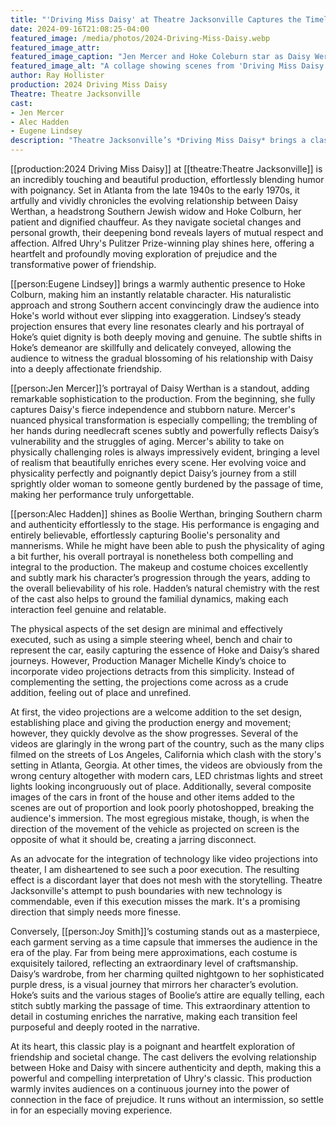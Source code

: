 ```yaml
---
title: "'Driving Miss Daisy' at Theatre Jacksonville Captures the Timeless Journey of Dignity, Friendship, Trust and Change"
date: 2024-09-16T21:08:25-04:00
featured_image: /media/photos/2024-Driving-Miss-Daisy.webp
featured_image_attr: 
featured_image_caption: "Jen Mercer and Hoke Coleburn star as Daisy Werthan and Hoke Coleburn in Theatre Jacksonville's 'Driving Miss Daisy'"
featured_image_alt: "A collage showing scenes from 'Driving Miss Daisy' with Jen Mercer as Daisy Werthan and Eugene Lindsey as Hoke Coleburn in various settings: engaging in conversations, driving, and sharing moments both tender and tense on stage."
author: Ray Hollister
production: 2024 Driving Miss Daisy
Theatre: Theatre Jacksonville
cast: 
- Jen Mercer
- Alec Hadden
- Eugene Lindsey
description: "Theatre Jacksonville’s *Driving Miss Daisy* brings a classic story to life with extraordinary costumes and compelling performances."
---
```

[[production:2024 Driving Miss Daisy]] at [[theatre:Theatre Jacksonville]] is an incredibly touching and beautiful production, effortlessly blending humor with poignancy. Set in Atlanta from the late 1940s to the early 1970s, it artfully and vividly chronicles the evolving relationship between Daisy Werthan, a headstrong Southern Jewish widow and Hoke Colburn, her patient and dignified chauffeur. As they navigate societal changes and personal growth, their deepening bond reveals layers of mutual respect and affection. Alfred Uhry's Pulitzer Prize-winning play shines here, offering a heartfelt and profoundly moving exploration of prejudice and the transformative power of friendship.<!--more-->

[[person:Eugene Lindsey]] brings a warmly authentic presence to Hoke Colburn, making him an instantly relatable character. His naturalistic approach and strong Southern accent convincingly draw the audience into Hoke's world without ever slipping into exaggeration. Lindsey’s steady projection ensures that every line resonates clearly and his portrayal of Hoke’s quiet dignity is both deeply moving and genuine. The subtle shifts in Hoke’s demeanor are skillfully and delicately conveyed, allowing the audience to witness the gradual blossoming of his relationship with Daisy into a deeply affectionate friendship.

[[person:Jen Mercer]]’s portrayal of Daisy Werthan is a standout, adding remarkable sophistication to the production. From the beginning, she fully captures Daisy's fierce independence and stubborn nature. Mercer's nuanced physical transformation is especially compelling; the trembling of her hands during needlecraft scenes subtly and powerfully reflects Daisy’s vulnerability and the struggles of aging. Mercer's ability to take on physically challenging roles is always impressively evident, bringing a level of realism that beautifully enriches every scene. Her evolving voice and physicality perfectly and poignantly depict Daisy’s journey from a still sprightly older woman to someone gently burdened by the passage of time, making her performance truly unforgettable.

[[person:Alec Hadden]] shines as Boolie Werthan, bringing Southern charm and authenticity effortlessly to the stage. His performance is engaging and entirely believable, effortlessly capturing Boolie's personality and mannerisms. While he might have been able to push the physicality of aging a bit further, his overall portrayal is nonetheless both compelling and integral to the production. The makeup and costume choices excellently and subtly mark his character’s progression through the years, adding to the overall believability of his role. Hadden’s natural chemistry with the rest of the cast also helps to ground the familial dynamics, making each interaction feel genuine and relatable.

The physical aspects of the set design are minimal and effectively executed, such as using a simple steering wheel, bench and chair to represent the car, easily capturing the essence of Hoke and Daisy’s shared journeys. However, Production Manager Michelle Kindy’s choice to incorporate video projections detracts from this simplicity. Instead of complementing the setting, the projections come across as a crude addition, feeling out of place and unrefined. 

At first, the video projections are a welcome addition to the set design, establishing place and giving the production energy and movement; however, they quickly devolve as the show progresses. Several of the videos are glaringly in the wrong part of the country, such as the many clips filmed on the streets of Los Angeles, California which clash with the story's setting in Atlanta, Georgia. At other times, the videos are obviously from the wrong century altogether with modern cars, LED christmas lights and street lights looking incongruously out of place. Additionally, several composite images of the cars in front of the house and other items added to the scenes are out of proportion and look poorly photoshopped, breaking the audience's immersion. The most egregious mistake, though, is when the direction of the movement of the vehicle as projected on screen is the opposite of what it should be, creating a jarring disconnect. 

As an advocate for the integration of technology like video projections into theater, I am disheartened to see such a poor execution. The resulting effect is a discordant layer that does not mesh with the storytelling. Theatre Jacksonville's attempt to push boundaries with new technology is commendable, even if this execution misses the mark. It's a promising direction that simply needs more finesse.

Conversely, [[person:Joy Smith]]’s costuming stands out as a masterpiece, each garment serving as a time capsule that immerses the audience in the era of the play. Far from being mere approximations, each costume is exquisitely tailored, reflecting an extraordinary level of craftsmanship. Daisy’s wardrobe, from her charming quilted nightgown to her sophisticated purple dress, is a visual journey that mirrors her character’s evolution. Hoke’s suits and the various stages of Boolie’s attire are equally telling, each stitch subtly marking the passage of time. This extraordinary attention to detail in costuming enriches the narrative, making each transition feel purposeful and deeply rooted in the narrative.

At its heart, this classic play is a poignant and heartfelt exploration of friendship and societal change. The cast delivers the evolving relationship between Hoke and Daisy with sincere authenticity and depth, making this a powerful and compelling interpretation of Uhry's classic. This production warmly invites audiences on a continuous journey into the power of connection in the face of prejudice. It runs without an intermission, so settle in for an especially moving experience.